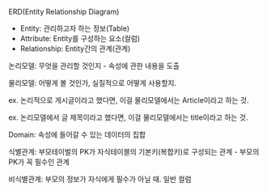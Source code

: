 ERD(Entity Relationship Diagram)

* Entity: 관리하고자 하는 정보(Table)
* Attribute: Entity를 구성하는 요소(컬럼)
* Relationship: Entity간의 관계(관계)





논리모델: 무엇을 관리할 것인지 - 속성에 관한 내용을 도출

물리모델: 어떻게 볼 것인가, 실질적으로 어떻게 사용할지.

ex. 논리적으로 게시글이라고 했다면, 이걸 물리모델에서는 Article이라고 하는 것.

ex. 논리모델에서 글 제목이라고 했다면, 이걸 물리모델에서는 title이라고 하는 것.



Domain: 속성에 들어갈 수 있는 데이터의 집합



식별관계: 부모테이벌의 PK가 자식테이블의 기본키(복합키)로 구성되는 관계 - 부모의 PK가 꼭 필수인 관계

비식별관계: 부모의 정보가 자식에게 필수가 아닐 때. 일반 컬럼

